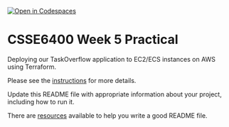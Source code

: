 [![Open in Codespaces](https://classroom.github.com/assets/launch-codespace-2972f46106e565e64193e422d61a12cf1da4916b45550586e14ef0a7c637dd04.svg)](https://classroom.github.com/open-in-codespaces?assignment_repo_id=18917085)
# CSSE6400 Week 5 Practical

Deploying our TaskOverflow application to EC2/ECS instances on AWS using Terraform.

Please see the [instructions](https://csse6400.uqcloud.net/practicals/week05.pdf) for more details.

Update this README file with appropriate information about your project,
including how to run it.

There are [resources](https://www.makeareadme.com) available to help you write a good README file.


